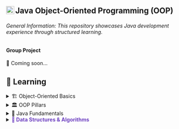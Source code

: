 ## Java Object-Oriented Programming (OOP) <img align="left" alt="Java Logo" width="22px" src="https://upload.wikimedia.org/wikipedia/en/thumb/3/30/Java_programming_language_logo.svg/300px-Java_programming_language_logo.svg.png" />

###### General Information: This repository showcases Java development experience through structured learning.

#### Group Project
🚧 Coming soon...

## 📖 Learning

<details>
  <summary>🏗️ Object-Oriented Basics</summary>

[Lab 13: Functions](https://github.com/UTRGV-CSCI-3326/lab-13-jlndvr)  
[Lab 14: Pass-by-Reference](https://github.com/UTRGV-CSCI-3326/lab-14-jlndvr)  
[Lab 16: Classes & Objects](https://github.com/UTRGV-CSCI-3326/lab-16-jlndvr)  
[Lab 17: Packages](https://github.com/UTRGV-CSCI-3326/lab-17-jlndvr)  
[Lab 18: Static Members](https://github.com/UTRGV-CSCI-3326/lab-18-jlndvr)

</details>

<details>
  <summary>🏛️ OOP Pillars</summary>

[Lab 19: Encapsulation](https://github.com/UTRGV-CSCI-3326/lab-19-jlndvr)  
[Lab 20: Inheritance](https://github.com/UTRGV-CSCI-3326/lab-20-jlndvr)  
[Lab 21: Polymorphism](https://github.com/UTRGV-CSCI-3326/lab-21-jlndvr)  
[Lab 22: Abstraction](https://github.com/UTRGV-CSCI-3326/lab-22-jlndvr)

</details>

<details>
  <summary>🔨 Java Fundamentals</summary>

[Lab 01: Output](https://github.com/UTRGV-CSCI-3326/lab-01-jlndvr)  
[Lab 02: Variables](https://github.com/UTRGV-CSCI-3326/lab-02-jlndvr)  
[Lab 03: Arithmetic](https://github.com/UTRGV-CSCI-3326/lab-03-jlndvr)  
[Lab 04: Conversion](https://github.com/UTRGV-CSCI-3326/lab-04-jlndvr)  
[Lab 05: Input](https://github.com/UTRGV-CSCI-3326/lab-05-jlndvr)  
[Lab 06: Conditional Expressions](https://github.com/UTRGV-CSCI-3326/lab-06-jlndvr)  
[Lab 07: Decision Making](https://github.com/UTRGV-CSCI-3326/lab-07-jlndvr)  
[Lab 08: Decision Making (Ranges)](https://github.com/UTRGV-CSCI-3326/lab-08-jlndvr)  
[Lab 09: While Loops](https://github.com/UTRGV-CSCI-3326/lab-09-jlndvr)  
[Lab 10: For Loops](https://github.com/UTRGV-CSCI-3326/lab-10-jlndvr)  
[Lab 11: Arrays](https://github.com/UTRGV-CSCI-3326/lab-11-jlndvr)

</details>

<details>
  <summary><span style="color: #6f42c1; font-weight: bold;">🧮 Data Structures & Algorithms</span></summary>

[Lab 12: 2D Arrays](https://github.com/UTRGV-CSCI-3326/lab-12-jlndvr)  
[Lab 15: Recursion](https://github.com/UTRGV-CSCI-3326/lab-15-jlndvr)

</details>
